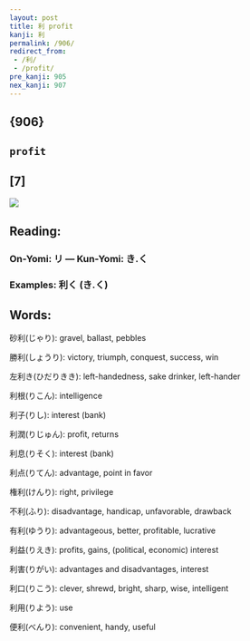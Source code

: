 ```yaml
---
layout: post
title: 利 profit
kanji: 利
permalink: /906/
redirect_from:
 - /利/
 - /profit/
pre_kanji: 905
nex_kanji: 907
---
```


## {906}

## `profit`

## [7]

<div class="stroke"><img src="E588A9.png" /></div>

## Reading:

### On-Yomi: リ &mdash; Kun-Yomi: き.く

### Examples: 利く (き.く)

## Words:

砂利(じゃり): gravel, ballast, pebbles

勝利(しょうり): victory, triumph, conquest, success, win

左利き(ひだりきき): left-handedness, sake drinker, left-hander

利根(りこん): intelligence

利子(りし): interest (bank)

利潤(りじゅん): profit, returns

利息(りそく): interest (bank)

利点(りてん): advantage, point in favor

権利(けんり): right, privilege

不利(ふり): disadvantage, handicap, unfavorable, drawback

有利(ゆうり): advantageous, better, profitable, lucrative

利益(りえき): profits, gains, (political, economic) interest

利害(りがい): advantages and disadvantages, interest

利口(りこう): clever, shrewd, bright, sharp, wise, intelligent

利用(りよう): use

便利(べんり): convenient, handy, useful
